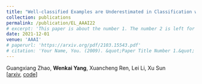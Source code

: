 ```yaml
---
title: "Well-classified Examples are Underestimated in Classification with Deep Neural Networks"
collection: publications
permalink: /publication/EL_AAAI22
# excerpt: 'This paper is about the number 1. The number 2 is left for future work.'
date: 2021-12-01
venue: 'AAAI'
# paperurl: 'https://arxiv.org/pdf/2103.15543.pdf'
# citation: 'Your Name, You. (2009). &quot;Paper Title Number 1.&quot; <i>Journal 1</i>. 1(1).'
---
```


Guangxiang Zhao, **Wenkai Yang**, Xuancheng Ren, Lei Li, Xu Sun  
[[arxiv](https://arxiv.org/pdf/2110.06537.pdf), [code](https://github.com/lancopku/well-classified-examples-are-underestimated)] 

